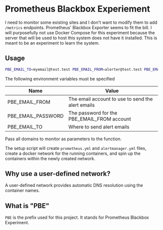 # Prometheus Blackbox Experiement

I need to monitor some existing sites and I don't want to modify them to add `/metrics` endpoints. Prometheus' Blackbox Exporter seems to fit the bill. I will purposefully not use Docker Compose for this experiment because the server that will be used to host this system does not have it installed. This is meant to be an experiment to learn the system.

## Usage

```bash
PBE_EMAIL_TO=myemail@test.test PBE_EMAIL_FROM=alerter@test.test PBE_EMAIL_PASSWORD=superS3cretPa55word ./setup.sh https://example.com https://subdomain.example.com
```

The following environment variables must be specified

| Name               | Value                                             |
| ------------------ | ------------------------------------------------- |
| PBE_EMAIL_FROM     | The email account to use to send the alert emails |
| PBE_EMAIL_PASSWORD | The password for the PBE_EMAIL_FROM account       |
| PBE_EMAIL_TO       | Where to send alert emails                        |

Pass all domains to monitor as parameters to the function.

The setup script will create `prometheus.yml` and `alertmanager.yml` files, create a docker network for the running containers, and spin up the containers within the newly created network.

## Why use a user-defined network?

A user-defined network provides automatic DNS resolution using the container names.

## What is "PBE"

`PBE` is the prefix used for this project. It stands for Prometheus Blackbox Experiment.
